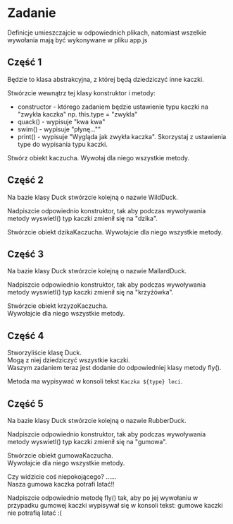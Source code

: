 # Zadanie

Definicje umieszczajcie w odpowiednich plikach, natomiast wszelkie wywołania mają być wykonywane w pliku app.js


## Część 1

Będzie to klasa abstrakcyjna, z której będą dziedziczyć inne kaczki.

Stwórzcie wewnątrz tej klasy konstruktor i metody:
- constructor - którego zadaniem będzie ustawienie typu kaczki na "zwykła kaczka" np. this.type = "zwykla"
- quack() - wypisuje "kwa kwa"
- swim() - wypisuje "płynę...""
- print() - wypisuje "Wygląda jak zwykła kaczka". Skorzystaj z ustawienia type do wypisania typu kaczki.

Stwórz obiekt kaczucha. Wywołaj dla niego wszystkie metody.

## Część 2

Na bazie klasy Duck stwórzcie kolejną o nazwie WildDuck.

Nadpiszcie odpowiednio konstruktor, tak aby podczas wywoływania metody wyswietl() typ kaczki zmienił się na "dzika".

Stwórzcie obiekt dzikaKaczucha.
Wywołajcie dla niego wszystkie metody.


## Część 3

Na bazie klasy Duck stwórzcie kolejną o nazwie MallardDuck.

Nadpiszcie odpowiednio konstruktor, tak aby podczas wywoływania metody wyswietl() typ kaczki zmienił się na "krzyżówka".

Stwórzcie obiekt krzyzoKaczucha.  
Wywołajcie dla niego wszystkie metody.

## Część 4

Stworzyliście klasę Duck.  
Mogą z niej dziedziczyć wszystkie kaczki.  
Waszym zadaniem teraz jest dodanie do odpowiedniej klasy metody fly().

Metoda ma wypisywać w konsoli tekst `Kaczka ${type} leci`.

## Część 5

Na bazie klasy Duck stwórzcie kolejną o nazwie RubberDuck.

Nadpiszcie odpowiednio konstruktor, tak aby podczas wywoływania metody wyswietl() typ kaczki zmienił się na "gumowa".

Stwórzcie obiekt gumowaKaczucha.  
Wywołajcie dla niego wszystkie metody.

Czy widzicie coś niepokojącego? ......  
Nasza gumowa kaczka potrafi latać!!

Nadpiszcie odpowiednio metodę fly() tak, aby po jej wywołaniu w przypadku gumowej kaczki wypisywał się w konsoli tekst: gumowe kaczki nie potrafią latać :(


 


